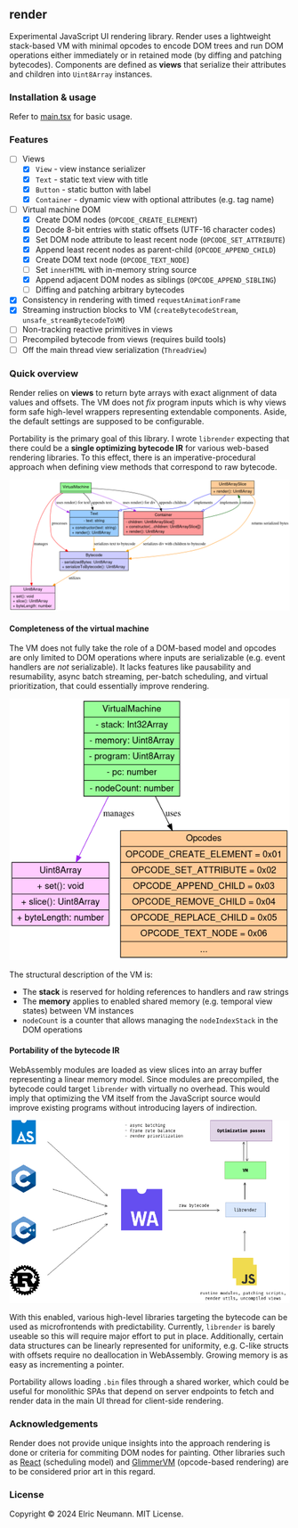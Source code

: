 ## render

Experimental JavaScript UI rendering library. Render uses a lightweight stack-based VM with minimal opcodes to encode DOM trees and run DOM operations either immediately or in retained mode (by diffing and patching bytecodes). Components are defined as **views** that serialize their attributes and children into `Uint8Array` instances.

### Installation & usage

Refer to [main.tsx](https://github.com/elricmann/render/blob/main/src/main.tsx) for basic usage.

### Features

- [ ] Views
  - [x] `View` - view instance serializer
  - [x] `Text` - static text view with title
  - [x] `Button` - static button with label
  - [x] `Container` - dynamic view with optional attributes (e.g. tag name)
- [ ] Virtual machine DOM
  - [x] Create DOM nodes (`OPCODE_CREATE_ELEMENT`)
  - [x] Decode 8-bit entries with static offsets (UTF-16 character codes)
  - [x] Set DOM node attribute to least recent node (`OPCODE_SET_ATTRIBUTE`)
  - [x] Append least recent nodes as parent-child (`OPCODE_APPEND_CHILD`)
  - [x] Create DOM text node (`OPCODE_TEXT_NODE`)
  - [ ] Set `innerHTML` with in-memory string source
  - [x] Append adjacent DOM nodes as siblings (`OPCODE_APPEND_SIBLING`)
  - [ ] Diffing and patching arbitrary bytecodes
- [x] Consistency in rendering with timed `requestAnimationFrame`
- [x] Streaming instruction blocks to VM (`createBytecodeStream`, `unsafe_streamBytecodeToVM`)
- [ ] Non-tracking reactive primitives in views
- [ ] Precompiled bytecode from views (requires build tools)
- [ ] Off the main thread view serialization (`ThreadView`)

### Quick overview

Render relies on **views** to return byte arrays with exact alignment of data values and offsets. The VM does not _fix_ program inputs which is why views form safe high-level wrappers representing extendable components. Aside, the default settings are supposed to be configurable.

Portability is the primary goal of this library. I wrote `librender` expecting that there could be a **single optimizing bytecode IR** for various web-based rendering libraries. To this effect, there is an imperative-procedural approach when defining view methods that correspond to raw bytecode.

<p align="center">
  <img src="/.github/graph.png">
</p>

#### Completeness of the virtual machine

The VM does not fully take the role of a DOM-based model and opcodes are only limited to DOM operations where inputs are serializable (e.g. event handlers are _not_ serializable). It lacks features like pausability and resumability, async batch streaming, per-batch scheduling, and virtual prioritization, that could essentially improve rendering.

<p align="center">
  <img src="/.github/vm.png">
</p>

The structural description of the VM is:

- The **stack** is reserved for holding references to handlers and raw strings
- The **memory** applies to enabled shared memory (e.g. temporal view states) between VM instances
- `nodeCount` is a counter that allows managing the `nodeIndexStack` in the DOM operations

#### Portability of the bytecode IR

WebAssembly modules are loaded as view slices into an array buffer representing a linear memory model. Since modules are precompiled, the bytecode could target `librender` with virtually no overhead. This would imply that optimizing the VM itself from the JavaScript source would improve existing programs without introducing layers of indirection.

<p align="center">
  <img src="/.github/portable.png">
</p>

With this enabled, various high-level libraries targeting the bytecode can be used as microfrontends with predictability. Currently, `librender` is barely useable so this will require major effort to put in place. Additionally, certain data structures can be linearly represented for uniformity, e.g. C-like structs with offsets require no deallocation in WebAssembly. Growing memory is as easy as incrementing a pointer.

Portability allows loading `.bin` files through a shared worker, which could be useful for monolithic SPAs that depend on server endpoints to fetch and render data in the main UI thread for client-side rendering.

### Acknowledgements

Render does not provide unique insights into the approach rendering is done or criteria for commiting DOM nodes for painting. Other libraries such as [React](https://react.dev/) (scheduling model) and [GlimmerVM](https://github.com/glimmerjs/glimmer-vm) (opcode-based rendering) are to be considered prior art in this regard.

### License

Copyright © 2024 Elric Neumann. MIT License.
